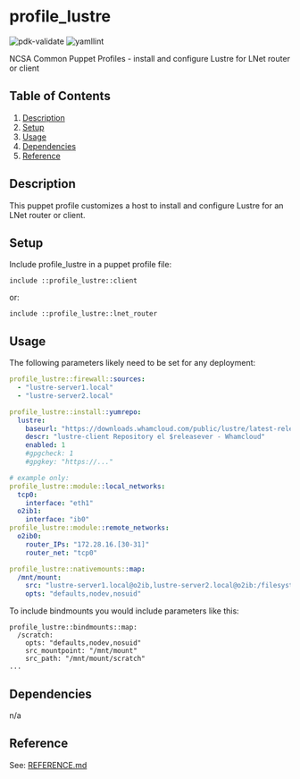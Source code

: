 # profile_lustre

![pdk-validate](https://github.com/ncsa/puppet-profile_lustre/workflows/pdk-validate/badge.svg)
![yamllint](https://github.com/ncsa/puppet-profile_lustre/workflows/yamllint/badge.svg)

NCSA Common Puppet Profiles - install and configure Lustre for LNet router or client


## Table of Contents

1. [Description](#description)
1. [Setup](#setup)
1. [Usage](#usage)
1. [Dependencies](#dependencies)
1. [Reference](#reference)


## Description

This puppet profile customizes a host to install and configure Lustre for an LNet router or client.


## Setup

Include profile_lustre in a puppet profile file:
```
include ::profile_lustre::client
```
or:
```
include ::profile_lustre::lnet_router
```


## Usage

The following parameters likely need to be set for any deployment:

```yaml
profile_lustre::firewall::sources:
  - "lustre-server1.local"
  - "lustre-server2.local"

profile_lustre::install::yumrepo:
  lustre:
    baseurl: "https://downloads.whamcloud.com/public/lustre/latest-release/el$releasever/client"
    descr: "lustre-client Repository el $releasever - Whamcloud"
    enabled: 1
    #gpgcheck: 1
    #gpgkey: "https://..."

# example only:
profile_lustre::module::local_networks:
  tcp0:
    interface: "eth1"
  o2ib1:
    interface: "ib0"
profile_lustre::module::remote_networks:
  o2ib0:
    router_IPs: "172.28.16.[30-31]"
    router_net: "tcp0"

profile_lustre::nativemounts::map:
  /mnt/mount:
    src: "lustre-server1.local@o2ib,lustre-server2.local@o2ib:/filesystem"
    opts: "defaults,nodev,nosuid"
```

To include bindmounts you would include parameters like this:

```
profile_lustre::bindmounts::map:
  /scratch:
    opts: "defaults,nodev,nosuid"
    src_mountpoint: "/mnt/mount"
    src_path: "/mnt/mount/scratch"
...
```

## Dependencies

n/a


## Reference

See: [REFERENCE.md](REFERENCE.md)
